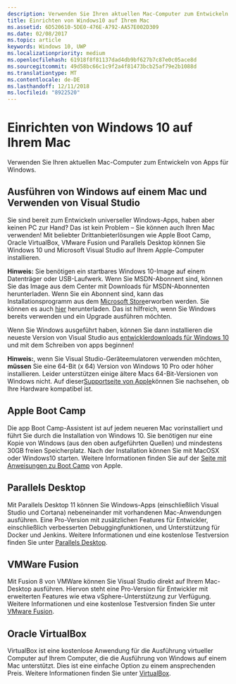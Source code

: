 ```yaml
---
description: Verwenden Sie Ihren aktuellen Mac-Computer zum Entwickeln von Apps für Windows.
title: Einrichten von Windows10 auf Ihrem Mac
ms.assetid: 6D520610-5DE0-476E-A792-AA57E002D309
ms.date: 02/08/2017
ms.topic: article
keywords: Windows 10, UWP
ms.localizationpriority: medium
ms.openlocfilehash: 61918f8f81137dad4db9bf627b7c87e0c05ace8d
ms.sourcegitcommit: 49d58bc66c1c9f2a4f81473bcb25af79e2b1088d
ms.translationtype: MT
ms.contentlocale: de-DE
ms.lasthandoff: 12/11/2018
ms.locfileid: "8922520"
---
```

# <a name="setting-up-your-mac-with-windows-10"></a>Einrichten von Windows 10 auf Ihrem Mac


Verwenden Sie Ihren aktuellen Mac-Computer zum Entwickeln von Apps für Windows.

## <a name="run-windows-on-your-mac-and-use-visual-studio"></a>Ausführen von Windows auf einem Mac und Verwenden von Visual Studio

Sie sind bereit zum Entwickeln universeller Windows-Apps, haben aber keinen PC zur Hand? Das ist kein Problem – Sie können auch Ihren Mac verwenden! Mit beliebter Drittanbieterlösungen wie Apple Boot Camp, Oracle VirtualBox, VMware Fusion und Parallels Desktop können Sie Windows 10 und Microsoft Visual Studio auf Ihrem Apple-Computer installieren.

**Hinweis:** Sie benötigen ein startbares Windows 10-Image auf einem Datenträger oder USB-Laufwerk. Wenn Sie MSDN-Abonnent sind, können Sie das Image aus dem Center mit Downloads für MSDN-Abonnenten herunterladen. Wenn Sie ein Abonnent sind, kann das Installationsprogramm aus dem [Microsoft Store](http://apps.microsoft.com/windows/app)erworben werden. Sie können es auch [hier](http://go.microsoft.com/fwlink/?LinkId=623906) herunterladen. Das ist hilfreich, wenn Sie Windows bereits verwenden und ein Upgrade ausführen möchten.

Wenn Sie Windows ausgeführt haben, können Sie dann installieren die neueste Version von Visual Studio aus [entwicklerdownloads für Windows 10](https://developer.microsoft.com/en-us/windows/downloads) und mit dem Schreiben von apps beginnen!

**Hinweis:**, wenn Sie Visual Studio-Geräteemulatoren verwenden möchten, **müssen** Sie eine 64-Bit (x 64) Version von Windows 10 Pro oder höher installieren. Leider unterstützen einige ältere Macs 64-Bit-Versionen von Windows nicht. Auf dieser[Supportseite von Apple](http://go.microsoft.com/fwlink/p/?LinkID=397959)können Sie nachsehen, ob Ihre Hardware kompatibel ist.

## <a name="apple-boot-camp"></a>Apple Boot Camp

Die app Boot Camp-Assistent ist auf jedem neueren Mac vorinstalliert und führt Sie durch die Installation von Windows 10. Sie benötigen nur eine Kopie von Windows (aus den oben aufgeführten Quellen) und mindestens 30GB freien Speicherplatz. Nach der Installation können Sie mit MacOSX oder Windows10 starten. Weitere Informationen finden Sie auf der [Seite mit Anweisungen zu Boot Camp](http://go.microsoft.com/fwlink/?LinkId=623912) von Apple.

## <a name="parallels-desktop"></a>Parallels Desktop

Mit Parallels Desktop 11 können Sie Windows-Apps (einschließlich Visual Studio und Cortana) nebeneinander mit vorhandenen Mac-Anwendungen ausführen. Eine Pro-Version mit zusätzlichen Features für Entwickler, einschließlich verbesserten Debuggingfunktionen, und Unterstützung für Docker und Jenkins. Weitere Informationen und eine kostenlose Testversion finden Sie unter [Parallels Desktop](http://go.microsoft.com/fwlink/p/?LinkId=281827).

## <a name="vmware-fusion"></a>VMWare Fusion

Mit Fusion 8 von VMWare können Sie Visual Studio direkt auf Ihrem Mac-Desktop ausführen. Hiervon steht eine Pro-Version für Entwickler mit erweiterten Features wie etwa vSphere-Unterstützung zur Verfügung. Weitere Informationen und eine kostenlose Testversion finden Sie unter [VMware Fusion](http://go.microsoft.com/fwlink/p/?LinkId=281826).

## <a name="oracle-virtualbox"></a>Oracle VirtualBox

VirtualBox ist eine kostenlose Anwendung für die Ausführung virtueller Computer auf Ihrem Computer, die die Ausführung von Windows auf einem Mac unterstützt. Dies ist eine einfache Option zu einem ansprechenden Preis. Weitere Informationen finden Sie unter [VirtualBox](http://go.microsoft.com/fwlink/p/?LinkId=280599).


